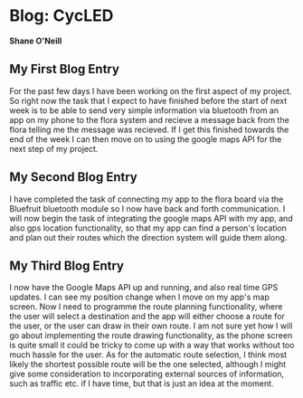# Blog: CycLED

**Shane O'Neill**

## My First Blog Entry

For the past few days I have been working on the first aspect of my project.
So right now the task that I expect to have finished before the start of next week is to be able to send very simple information via bluetooth
from an app on my phone to the flora system and recieve a message back from the flora telling me the message was recieved.
If I get this finished towards the end of the week I can then move on to using the google maps API for the next step of my project.

## My Second Blog Entry

I have completed the task of connecting my app to the flora board via the Bluefruit bluetooth module so I now have back and forth communication. 
I will now begin the task of integrating the google maps API with my app, and also gps location functionality, so that my app can find a person's location
and plan out their routes which the direction system will guide them along.

## My Third Blog Entry

I now have the Google Maps API up and running, and also real time GPS updates. I can see my position change when I move on my app's map screen.
Now I need to programme the route planning functionality, where the user will select a destination and the app will either choose a route for the user, 
or the user can draw in their own route. I am not sure yet how I will go about implementing the route drawing functionality, as the phone screen is quite 
small it could be tricky to come up with a way that works without too much hassle for the user. 
As for the automatic route selection, I think most likely the shortest possible route will be the one selected, although I might give some consideration
to incorporating external sources of information, such as traffic etc. if I have time, but that is just an idea at the moment.


